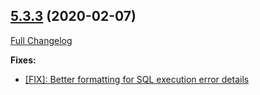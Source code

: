 ## [5.3.3](https://ugate.github.io/sqler/tree/v5.3.3) (2020-02-07)
[Full Changelog](https://ugate.github.io/sqler/compare/v5.3.2...v5.3.3)


__Fixes:__
* [[FIX]: Better formatting for SQL execution error details](https://ugate.github.io/sqler/commit/8a44f809a5fe1fc7f1f2d881f025a42eaf275951)